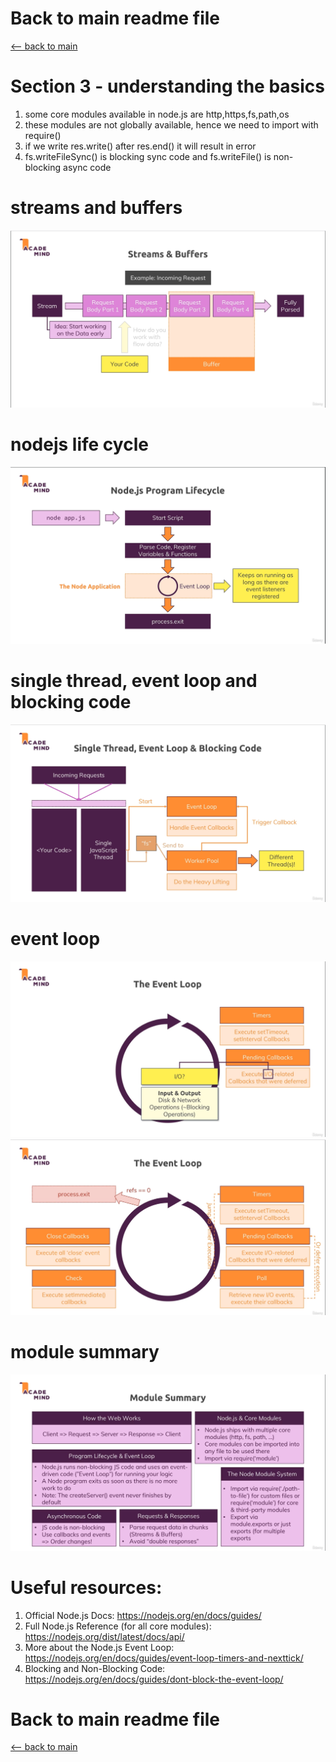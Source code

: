 # Back to main readme file
[<-- back to main](../../README.md)

# Section 3 - understanding the basics

1. some core modules available in node.js are http,https,fs,path,os
2. these modules are not globally available, hence we need to import with require()
3. if we write res.write() after res.end() it will result in error
4. fs.writeFileSync() is blocking sync code and fs.writeFile() is non-blocking async code

# streams and buffers
![Alt text](streams-and-buffers.png)

# nodejs life cycle
![Alt text](nodejs-life-cycle.png)

# single thread, event loop and blocking code
![Alt text](execution-cycle.png)

# event loop
![Alt text](IO-operations.png)
![Alt text](event-loop.png)

# module summary
![Alt text](module-summary.png)

# Useful resources:
1. Official Node.js Docs: https://nodejs.org/en/docs/guides/
2. Full Node.js Reference (for all core modules): https://nodejs.org/dist/latest/docs/api/
3. More about the Node.js Event Loop: https://nodejs.org/en/docs/guides/event-loop-timers-and-nexttick/
4. Blocking and Non-Blocking Code: https://nodejs.org/en/docs/guides/dont-block-the-event-loop/

# Back to main readme file
[<-- back to main](../../README.md)